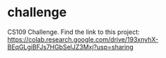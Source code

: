 # challenge
CS109 Challenge. 
Find the link to this project: 
https://colab.research.google.com/drive/193xnyhX-BEqGLgiBFJs7HGbSelJZ3Mxj?usp=sharing
